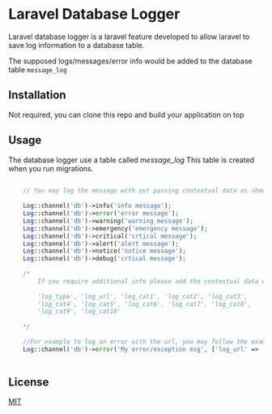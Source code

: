 # Laravel Database Logger

Laravel database logger is a laravel feature developed to allow laravel to save log information to a database table.

The supposed logs/messages/error info would be added to the database table `message_log`

## Installation

Not required, you can clone this repo and build your application on top

## Usage

The database logger use a table called *message_log*
This table is created when you run migrations.

```php
    
    // You may log the message with out passing contextual data as show below
    
    Log::channel('db')->info('info message');
    Log::channel('db')->error('error message');
    Log::channel('db')->warning('warning message');
    Log::channel('db')->emergency('emergency message');
    Log::channel('db')->critical('crtical message');
    Log::channel('db')->alert('alert message');
    Log::channel('db')->notice('notice message');
    Log::channel('db')->debug('crtical message');
    
    /*
        If you require additional info please add the contextual data with the keys below
        
        'log_type', 'log_url', 'log_cat1', 'log_cat2', 'log_cat3', 
        'log_cat4', 'log_cat5', 'log_cat6', 'log_cat7', 'log_cat8', 
        'log_cat9', 'log_cat10'
    
    */
    
    //For example to log an error with the url, you may follow the example below
    Log::channel('db')->error('My error/exception msg', ['log_url' => '/myurl']);
      

```

## License

[MIT](https://choosealicense.com/licenses/mit/)
